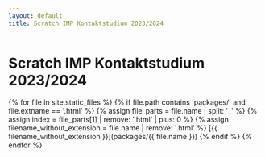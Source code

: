 ```yaml
---
layout: default
title: Scratch IMP Kontaktstudium 2023/2024
---
```


# Scratch IMP Kontaktstudium 2023/2024

{% for file in site.static_files %}
  {% if file.path contains 'packages/' and file.extname == '.html' %}
    {% assign file_parts = file.name | split: '_' %}
        {% assign index = file_parts[1] | remove: '.html' | plus: 0 %}
        {% assign filename_without_extension = file.name | remove: '.html' %}
[{{ filename_without_extension }}](packages/{{ file.name }})
  {% endif %}
{% endfor %}